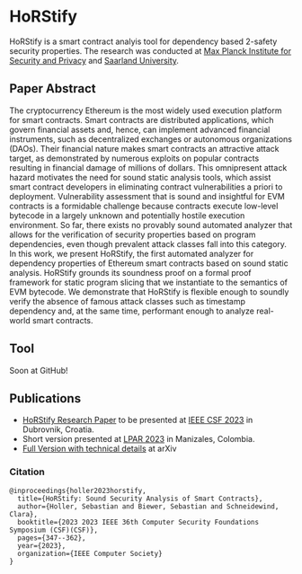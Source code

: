 # HoRStify
HoRStify is a smart contract analyis tool for dependency based 2-safety security properties. The research was conducted at [Max Planck Institute for Security and Privacy](https://www.mpi-sp.org/) and [Saarland University](https://saarland-informatics-campus.de/).

## Paper Abstract
The cryptocurrency Ethereum is the most widely used execution platform for smart contracts. Smart contracts are distributed applications, which govern financial assets and, hence, can implement advanced financial instruments, such as decentralized exchanges or autonomous organizations (DAOs). Their financial nature makes smart contracts an attractive attack target, as demonstrated by numerous exploits on popular contracts resulting in financial damage of millions of dollars. This omnipresent attack hazard motivates the need for sound static analysis tools, which assist smart contract developers in eliminating contract vulnerabilities a priori to deployment. Vulnerability assessment that is sound and insightful for EVM contracts is a formidable challenge because contracts execute low-level bytecode in a largely unknown and potentially hostile execution environment. So far, there exists no provably sound automated analyzer that allows for the verification of security properties based on program dependencies, even though prevalent attack classes fall into this category. In this work, we present HoRStify, the first automated analyzer for dependency properties of Ethereum smart contracts based on sound static analysis. HoRStify grounds its soundness proof on a formal proof framework for static program slicing that we instantiate to the semantics of EVM bytecode. We demonstrate that HoRStify is flexible enough to soundly verify the absence of famous attack classes such as timestamp dependency and, at the same time, performant enough to analyze real-world smart contracts. 

## Tool
Soon at GitHub!

## Publications
- [HoRStify Research Paper](https://www.computer.org/csdl/proceedings-article/csf/2023/219200a347/1Mv21Jp8HyE) to be presented at [IEEE CSF 2023](https://www.ieee-security.org/TC/CSF2023/) in Dubrovnik, Croatia.
- Short version presented at [LPAR 2023](https://easychair.org/smart-program/LPAR2023/index.html) in Manizales, Colombia.
- [Full Version with technical details](https://arxiv.org/abs/2301.13769) at arXiv

### Citation
```
@inproceedings{holler2023horstify,
  title={HoRStify: Sound Security Analysis of Smart Contracts},
  author={Holler, Sebastian and Biewer, Sebastian and Schneidewind, Clara},
  booktitle={2023 2023 IEEE 36th Computer Security Foundations Symposium (CSF)(CSF)},
  pages={347--362},
  year={2023},
  organization={IEEE Computer Society}
}
```
